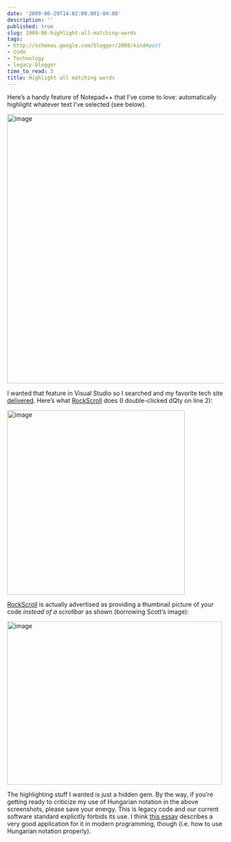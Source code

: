 ```yaml
---
date: '2009-06-29T14:02:00.001-04:00'
description: ''
published: true
slug: 2009-06-highlight-all-matching-words
tags:
- http://schemas.google.com/blogger/2008/kind#post
- Code
- Technology
- legacy-blogger
time_to_read: 5
title: Highlight all matching words
---
```


<p>Here’s a handy feature of Notepad++ that I’ve come to love: automatically highlight whatever text I’ve selected (see below).</p>
<p><img alt="image" border="0" height="625" src="http://lh4.ggpht.com/_IKD9WtY5kxU/SkkBpF3WXdI/AAAAAAAAANc/UqZTKM-RklE/image4.png" style="border-right-width: 0px; display: inline; border-top-width: 0px; border-bottom-width: 0px; border-left-width: 0px;" title="image" width="583" /> </p>
<p>I wanted that feature in Visual Studio so I searched and my favorite tech site <a href="http://stackoverflow.com/questions/256931/how-to-highlight-occurrences-of-a-search-term-in-text-in-visual-studio">delivered</a>. Here’s what <a href="http://www.hanselman.com/blog/IntroducingRockScroll.aspx">RockScroll</a> does (I double-clicked dQty on line 2):</p>
<p><img alt="image" border="0" height="428" src="http://lh4.ggpht.com/_IKD9WtY5kxU/SkkBpd7xgHI/AAAAAAAAANg/mBBGrHg3c0M/image9.png" style="border-right-width: 0px; display: inline; border-top-width: 0px; border-bottom-width: 0px; border-left-width: 0px;" title="image" width="413" /> </p>
<p><a href="http://www.hanselman.com/blog/IntroducingRockScroll.aspx">RockScroll</a> is actually advertised as providing a thumbnail picture of your code <em>instead of a scrollbar</em> as shown (borrowing Scott’s image):</p>
<p><img alt="image" border="0" height="379" src="http://lh5.ggpht.com/_IKD9WtY5kxU/SkkBp--81cI/AAAAAAAAANk/hnCM9vqDhkU/image13.png" style="border-right-width: 0px; display: inline; border-top-width: 0px; border-bottom-width: 0px; border-left-width: 0px;" title="image" width="500" /></p>
<p>The highlighting stuff I wanted is just a hidden gem. By the way, if you’re getting ready to criticize my use of Hungarian notation in the above screenshots, please save your energy. This is legacy code and our current software standard explicitly forbids its use. I think <a href="http://www.joelonsoftware.com/articles/Wrong.html">this essay</a> describes a very good application for it in modern programming, though (i.e. how to use Hungarian notation properly).</p>